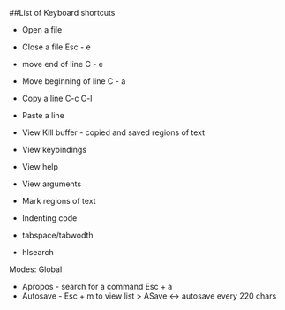 ##List of Keyboard shortcuts

* Open a file
* Close a file  Esc - e
* move end of line C - e
* Move beginning of line C - a
* Copy a line  C-c C-l
* Paste a line
* View Kill buffer - copied and saved regions of text
* View keybindings
* View help
* View arguments
* Mark regions of text
* Indenting code

* tabspace/tabwodth
* hlsearch

Modes:
Global

* Apropos - search for a command Esc + a
* Autosave - Esc + m <Tab> to view list > ASave <-> autosave every 220 chars

